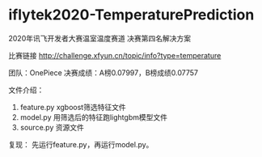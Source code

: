 # iflytek2020-TemperaturePrediction

2020年讯飞开发者大赛温室温度赛道 决赛第四名解决方案

比赛链接 http://challenge.xfyun.cn/topic/info?type=temperature

团队：OnePiece 决赛成绩：A榜0.07997，B榜成绩0.07757

文件介绍：
1. feature.py xgboost筛选特征文件
2. model.py 用筛选后的特征跑lightgbm模型文件
3. source.py 资源文件

复现：
先运行feature.py，再运行model.py。
